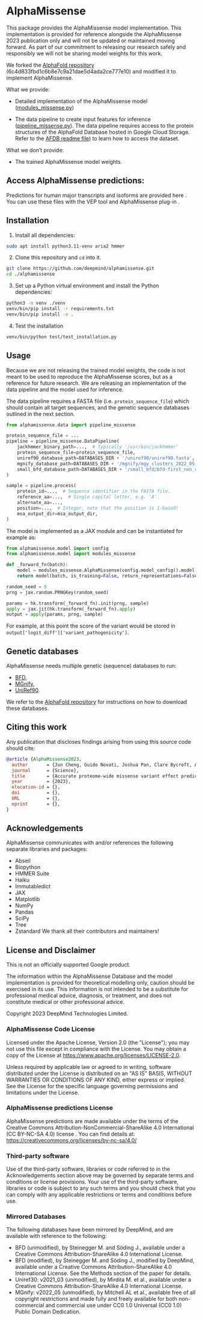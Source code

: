 # AlphaMissense

This package provides the AlphaMissense model implementation. This implementation is provided for reference alongside the AlphaMissense 2023 publication <link to publication> only and will not be updated or maintained moving forward. As part of our commitment to releasing our research safely and responsibly we will not be sharing model weights for this work.

We forked the [AlphaFold repository](https://github.com/deepmind/alphafold) (6c4d833fbd1c6b8e7c9a21dae5d4ada2ce777e10) and modified it to implement AlphaMissense.

What we provide:
*   Detailed implementation of the AlphaMissense model ([modules_missense.py](https://github.com/deepmind/alphamissense/blob/main/alphamissense/model/modules_missense.py))

*   The data pipeline to create input features for inference ([pipeline_missense.py](https://github.com/deepmind/alphamissense/blob/main/alphamissense/data/pipeline_missense.py)). The data pipeline requires access to the protein structures of the AlphaFold Database hosted in Google Cloud Storage. Refer to the [AFDB readme file](https://github.com/deepmind/alphafold/tree/main/afdb)) to learn how to access the dataset.

What we don’t provide:
*   The trained AlphaMissense model weights.


## Access AlphaMissense predictions:
Predictions for human major transcripts and isoforms are provided here <GCP>.
You can use these files with the VEP tool and AlphaMissense plug-in <VEP>.


## Installation

1. Install all dependencies:
```bash
sudo apt install python3.11-venv aria2 hmmer
```

2. Clone this repository and `cd` into it.
```bash
git clone https://github.com/deepmind/alphamissense.git
cd ./alphamissense
```

3. Set up a Python virtual environment and install the Python dependencies:
```bash
python3 -m venv ./venv
venv/bin/pip install -r requirements.txt
venv/bin/pip install -e .
```

4. Test the installation
```bash
venv/bin/python test/test_installation.py
```


## Usage
Because we are not releasing the trained model weights, the code is not meant to be used to reproduce the AlphaMissense scores, but as a reference for future research. We are releasing an implementation of the data pipeline and the model used for inference.

The data pipeline requires a FASTA file (i.e. `protein_sequence_file`) which should contain all target sequences, and the genetic sequence databases outlined in the next section.
```python
from alphamissense.data import pipeline_missense

protein_sequence_file = ...
pipeline = pipeline_missense.DataPipeline(
    jackhmmer_binary_path=...,  # Typically '/usr/bin/jackhmmer'
    protein_sequence_file=protein_sequence_file,
    uniref90_database_path=DATABASES_DIR + '/uniref90/uniref90.fasta',
    mgnify_database_path=DATABASES_DIR + '/mgnify/mgy_clusters_2022_05.fa',
    small_bfd_database_path=DATABASES_DIR + '/small_bfd/bfd-first_non_consensus_sequences.fasta',
)

sample = pipeline.process(
    protein_id=...,  # Sequence identifier in the FASTA file.
    reference_aa=...,  # Single capital letter, e.g. 'A'.
    alternate_aa=...,
    position=...,  # Integer, note that the position is 1-based!
    msa_output_dir=msa_output_dir,
)
```

The model is implemented as a JAX module and can be instantiated for example as:
```python
from alphamissense.model import config
from alphamissense.model import modules_missense

def _forward_fn(batch):
    model = modules_missense.AlphaMissense(config.model_config().model)
    return model(batch, is_training=False, return_representations=False)

random_seed = 0
prng = jax.random.PRNGKey(random_seed)

params = hk.transform(_forward_fn).init(prng, sample)
apply = jax.jit(hk.transform(_forward_fn).apply)
output = apply(params, prng, sample)
```
For example, at this point the score of the variant would be stored in `output['logit_diff']['variant_pathogenicity']`.


## Genetic databases

AlphaMissense needs multiple genetic (sequence) databases to run:

*   [BFD](https://bfd.mmseqs.com/),
*   [MGnify](https://www.ebi.ac.uk/metagenomics/),
*   [UniRef90](https://www.uniprot.org/help/uniref).

We refer to the [AlphaFold repository](https://github.com/deepmind/alphafold) for instructions on how to download these databases.


## Citing this work
Any publication that discloses findings arising from using this source code should cite:

```bibtex
@article {AlphaMissense2023,
  author       = {Jun Cheng, Guido Novati, Joshua Pan, Clare Bycroft, Akvilė Žemgulytė, Taylor Applebaum, Alexander Pritzel, Lai Hong Wong, Michal Zielinski, Tobias Sargeant, Rosalia G. Schneider, Andrew W. Senior, John Jumper, Demis Hassabis, Pushmeet Kohli, Žiga Avsec},
  journal      = {Science},
  title        = {Accurate proteome-wide missense variant effect prediction with AlphaMissense},
  year         = {2023},
  elocation-id = {},
  doi          = {},
  URL          = {},
  eprint       = {},
}
```


## Acknowledgements
AlphaMissense communicates with and/or references the following separate libraries and packages:
*   Abseil
*   Biopython
*   HMMER Suite
*   Haiku
*   Immutabledict
*   JAX
*   Matplotlib
*   NumPy
*   Pandas
*   SciPy
*   Tree
*   Zstandard
We thank all their contributors and maintainers!


## License and Disclaimer
This is not an officially supported Google product.

The information within the AlphaMissense Database and the model implementation is provided for theoretical modelling only, caution should be exercised in its use. This information is not intended to be a substitute for professional medical advice, diagnosis, or treatment, and does not constitute medical or other professional advice.

Copyright 2023 DeepMind Technologies Limited.


### AlphaMissense Code License
Licensed under the Apache License, Version 2.0 (the "License"); you may not use this file except in compliance with the License. You may obtain a copy of the License at https://www.apache.org/licenses/LICENSE-2.0.

Unless required by applicable law or agreed to in writing, software distributed under the License is distributed on an "AS IS" BASIS, WITHOUT WARRANTIES OR CONDITIONS OF ANY KIND, either express or implied. See the License for the specific language governing permissions and limitations under the License.

### AlphaMissense predictions License
AlphaMissense predictions are made available under the terms of the Creative Commons Attribution-NonCommercial-ShareAlike 4.0 International (CC BY-NC-SA 4.0) license <GCP link>. You can find details at: https://creativecommons.org/licenses/by-nc-sa/4.0/

### Third-party software
Use of the third-party software, libraries or code referred to in the Acknowledgements section above may be governed by separate terms and conditions or license provisions. Your use of the third-party software, libraries or code is subject to any such terms and you should check that you can comply with any applicable restrictions or terms and conditions before use.

### Mirrored Databases
The following databases have been mirrored by DeepMind, and are available with reference to the following:
*   BFD (unmodified), by Steinegger M. and Söding J., available under a Creative Commons Attribution-ShareAlike 4.0 International License.
*   BFD (modified), by Steinegger M. and Söding J., modified by DeepMind, available under a Creative Commons Attribution-ShareAlike 4.0 International License. See the Methods section of the paper for details.
*   Uniref30: v2021_03 (unmodified), by Mirdita M. et al., available under a Creative Commons Attribution-ShareAlike 4.0 International License.
*   MGnify: v2022_05 (unmodified), by Mitchell AL et al., available free of all copyright restrictions and made fully and freely available for both non-commercial and commercial use under CC0 1.0 Universal (CC0 1.0) Public Domain Dedication.
